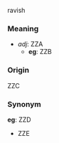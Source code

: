 ravish
### Meaning
+ _adj_: ZZA
    + __eg__: ZZB

### Origin

ZZC

### Synonym

__eg__: ZZD

+ ZZE


